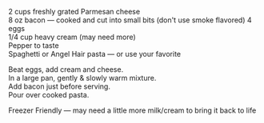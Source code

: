---
---

2 cups freshly grated Parmesan cheese  
8 oz bacon — cooked	and cut into small bits (don't use smoke flavored) 
4 eggs  
1/4 cup heavy cream (may need more)   
Pepper to taste  
Spaghetti or Angel Hair pasta — or use your favorite 


Beat eggs, add cream and cheese.  
In a large pan, gently & slowly warm mixture.  
Add bacon just before serving.  
Pour over cooked pasta. 

Freezer Friendly — may need a little more milk/cream to bring it back to life
